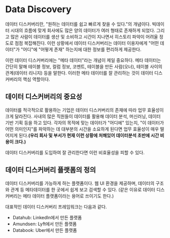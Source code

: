 # Data Discovery

데이터 디스커버리란, "원하는 데이터를 쉽고 빠르게 찾을 수 있다."의 개념이다. 빅데이터 시대의 흐름에 맞게 회사에도 많은 양의 데이터가 여러 형태로 존재하게 되었다. 그리고 많은 사람이 데이터를 생산 및 소비하고 시간이 지나면서 히스토리 파악이 어려울 정도로 점점 복잡해진다. 이런 상황에서 데이터 디스커버리는 데이터 이용자에게 "어떤 데이터"가 "어디"에 "어떻게 존재" 하는지에 대한 정보를 편리하게 제공한다.

이런 데이터 디스커버리에는 "메타 데이터"라는 개념이 제일 중요하다. 메타 데이터는 간단히 말해 테이블 정보, 컬럼 정보, 코멘트, 테이블을 만든 사람(오너), 테이블 사이의 관계(데이터 리니지) 등을 말한다. 이러한 메타 데이터를 잘 관리하는 것이 데이터 디스커버리의 핵심 역할이다.



## 데이터 디스커버리의 중요성

데이터를 적극적으로 활용하는 기업은 데이터 디스커버리의 존재에 따라 업무 효율성이 크게 달라진다. 사내의 많은 직원들이 데이터를 활용해 데이터 분석, 머신러닝, 데이터 기반 기획 등을 하고 있다. 각자의 목적에 맞는 데이터가 "어디에" 있는지, "이 데이터가 어떤 의미인지"를 파악하는 데 대부분의 시간을 소요하게 된다면 업무 효율성이 매우 떨어지게 된다.**(우리 회사 및 부서가 현재 이런 상황에 처해있어 데이터분석 초반에 시간 비용이 크다.)**

데이터 디스커버리를 도입하여 잘 관리한다면 이런 비효율성을 피할 수 있다.



## 데이터 디스커버리 플랫폼의 정의

데이터 디스커버리를 가능하게 하는 플랫폼이다. 웹 UI 환경을 제공하며, 데이터의 구조와 관계 등 메타데이터를 한 곳에서 쉽게 보고 검색할 수 있다. (같은 이유로 데이터 디스커버리는 메타 데이터 플랫폼이라는 용어로 쓰이기도 한다.)

대표적인 데이터 디스커버리 프레임워크는 다음과 같다.

- Datahub: LinkedIn에서 만든 플랫폼
- Amundsen: Lyft에서 만든 플랫폼
- Databook: Uber에서 만든 플랫폼



